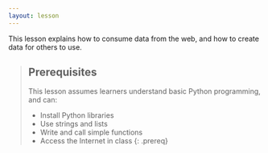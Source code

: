 ```yaml
---
layout: lesson
---
```

This lesson explains how to consume data from the web,
and how to create data for others to use.

> ## Prerequisites
>
> This lesson assumes learners understand basic Python programming,
> and can:
>
> *   Install Python libraries
> *   Use strings and lists
> *   Write and call simple functions
> *   Access the Internet in class
{: .prereq}
